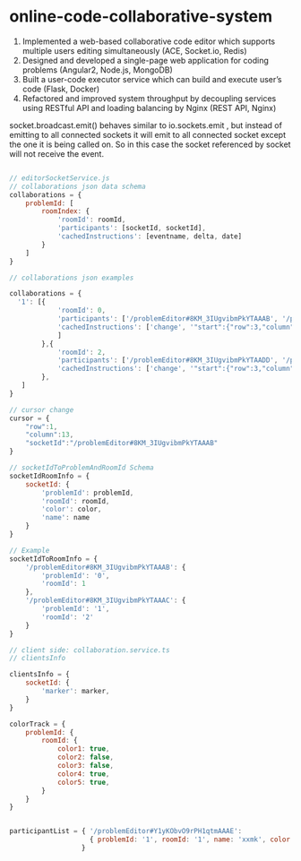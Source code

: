 # online-code-collaborative-system
1. Implemented a web-based collaborative code editor which supports multiple users editing simultaneously (ACE, Socket.io, Redis)   
2. Designed and developed a single-page web application for coding problems (Angular2, Node.js, MongoDB)   
3. Built a user-code executor service which can build and execute user’s code (Flask, Docker)   
4. Refactored and improved system throughput by decoupling services using RESTful API and loading balancing by Nginx (REST API, Nginx)

socket.broadcast.emit() behaves similar to io.sockets.emit , but instead of emitting to all connected sockets it will emit to all connected socket except the one it is being called on. So in this case the socket referenced by socket will not receive the event.

```javascript

// editorSocketService.js 
// collaborations json data schema
collaborations = {
    problemId: [
        roomIndex: {
            'roomId': roomId,
            'participants': [socketId, socketId],
            'cachedInstructions': [eventname, delta, date]
        }
    ]
}

// collaborations json examples

collaborations = {
  '1': [{
            'roomId': 0,
            'participants': ['/problemEditor#8KM_3IUgvibmPkYTAAAB', '/problemEditor#APzuekqueL6CF06HAAAC'],
            'cachedInstructions': ['change', '"start":{"row":3,"column":26},"end":{"row":3,"column":27},                            "action":"insert","lines":["d"]', 1506527479352]
            ]
        },{
            'roomId': 2,
            'participants': ['/problemEditor#8KM_3IUgvibmPkYTAADD', '/problemEditor#APzuekquerwerweOIOMO'],
            'cachedInstructions': ['change', '"start":{"row":3,"column":28},"end":{"row":3,"column":29},                            "action":"insert","lines":["g"]', 1506527479352]
        },
   ]
}

// cursor change
cursor = {
    "row":1,
    "column":13,
    "socketId":"/problemEditor#8KM_3IUgvibmPkYTAAAB"
}

// socketIdToProblemAndRoomId Schema
socketIdRoomInfo = {
    socketId: {
        'problemId': problemId,
        'roomId': roomId,
        'color': color,
        'name': name
    }
}

// Example
socketIdToRoomInfo = {
    '/problemEditor#8KM_3IUgvibmPkYTAAAB': {
        'problemId': '0',
        'roomId': 1
    },
    '/problemEditor#8KM_3IUgvibmPkYTAAAC': {
        'problemId': '1',
        'roomId': '2'
    }
}

// client side: collaboration.service.ts
// clientsInfo

clientsInfo = {
    socketId: {
        'marker': marker,
    }
}

colorTrack = {
    problemId: {
        roomId: {
            color1: true,
            color2: false,
            color3: false,
            color4: true,
            color5: true,
        }
    }
}


participantList = { '/problemEditor#Y1yKObvO9rPH1qtmAAAE': 
                    { problemId: '1', roomId: '1', name: 'xxmk', color: '#800080' }
                  }


```